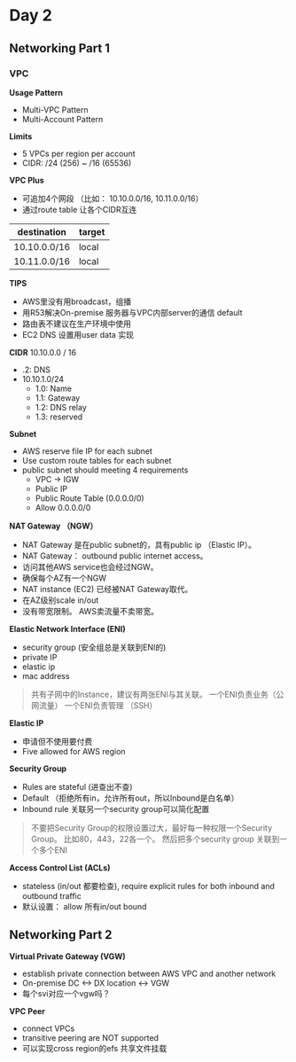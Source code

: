 # Day 2
## Networking Part 1
### VPC
**Usage Pattern**
- Multi-VPC Pattern
- Multi-Account Pattern

**Limits**
- 5 VPCs per region per account
- CIDR: /24 (256) ~ /16 (65536)

**VPC Plus**
- 可追加4个网段 （比如： 10.10.0.0/16, 10.11.0.0/16）
- 通过route table  让各个CIDR互连

| destination | target |
|--|--|
| 10.10.0.0/16 | local |
| 10.11.0.0/16 | local |


**TIPS**
 - AWS里没有用broadcast，组播 
 - 用R53解决On-premise 服务器与VPC内部server的通信 default
 - 路由表不建议在生产环境中使用
 - EC2 DNS 设置用user data 实现

**CIDR**
10.10.0.0 / 16
- .2: DNS
- 10.10.1.0/24
	- 1.0: Name
	- 1.1: Gateway
	- 1.2: DNS relay
	- 1.3: reserved

**Subnet**
- AWS reserve file IP for each subnet
- Use custom route tables for each subnet
- public subnet should meeting 4 requirements
	- VPC -> IGW
	- Public IP
	- Public Route Table (0.0.0.0/0)
	- Allow 0.0.0.0/0

**NAT Gateway （NGW）**
- NAT Gateway 是在public subnet的，具有public ip （Elastic IP）。
- NAT Gateway： outbound public internet access。
- 访问其他AWS service也会经过NGW。
- 确保每个AZ有一个NGW
- NAT instance (EC2) 已经被NAT Gateway取代。 
- 在AZ级别scale in/out
- 没有带宽限制。 AWS卖流量不卖带宽。

**Elastic Network Interface (ENI)**
- security group (安全组总是关联到ENI的)
- private IP
- elastic ip 
- mac address

> 共有子网中的Instance，建议有两张ENI与其关联。 
> 一个ENI负责业务（公网流量）
> 一个ENI负责管理 （SSH）

**Elastic IP**
- 申请但不使用要付费
- Five allowed for AWS region

**Security Group**
- Rules are stateful (进查出不查)
- Default （拒绝所有in，允许所有out，所以Inbound是白名单）
- Inbound rule 关联另一个security group可以简化配置
> 不要把Security Group的权限设置过大，最好每一种权限一个Security Group。
> 比如80，443，22各一个。
> 然后把多个security group 关联到一个多个ENI

**Access Control List (ACLs)**
- stateless (in/out 都要检查), require explicit rules for both inbound and outbound traffic
- 默认设置： allow 所有in/out bound

## Networking Part 2
**Virtual Private Gateway (VGW)**
- establish private connection between AWS VPC and another network
- On-premise DC <-> DX location <-> VGW
- 每个svi对应一个vgw吗？

**VPC Peer**
- connect VPCs
- transitive peering are NOT supported
- 可以实现cross region的efs 共享文件挂载


<!--stackedit_data:
eyJoaXN0b3J5IjpbLTE3NzQ5MzIzMjgsMTI2ODU5Nzc1OCwtMT
EwODUxMDk5LDg4MDIxMjUyMSw0MDUwNjA0MTIsLTI5MjQxNjkx
NiwtNzg4NTI5MTksMTYwMTM1OTIwOCw1Mzk1OTIxNzcsMTIzNz
kxOTYxMSwxNTAzNzg0Nzc2LC0yNzM5NjU4MTMsLTEwNjAyMzIz
NzEsMTY2ODE2MTA1Myw4MTEwMzg1OTgsLTExNzUxNzQxNDksLT
IxMjAyNDM5NSwtMTMxOTkwMzc2Myw0MjQzOTM1ODMsMTgzODUx
Njc0NV19
-->